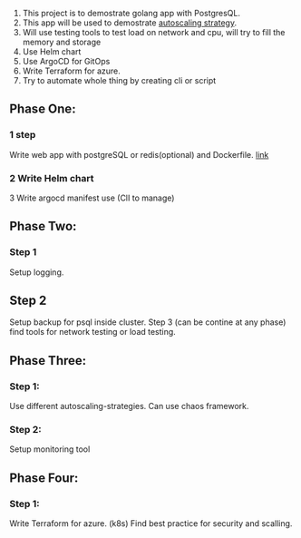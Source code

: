 1. This project is to demostrate golang app with PostgresQL.
2. This app will be used to demostrate [autoscaling strategy](https://learnk8s.io/kubernetes-autoscaling-strategies).
3. Will use testing tools to test load on network and cpu, will try to fill the memory and storage
4. Use Helm chart
5. Use ArgoCD for GitOps
6. Write Terraform for azure.
7. Try to automate whole thing by creating cli or script

## Phase One: 

### 1 step 
Write web app with postgreSQL or redis(optional) and Dockerfile. 
[link](https://scotch.io/@walugembe-peter/build-a-restful-api-with-go-and-postgresql)

### 2 Write Helm chart 
 3 Write argocd manifest use (ClI to manage)

## Phase Two:

### Step 1 
Setup logging.

## Step 2
Setup backup for psql inside cluster.
 Step 3 (can be contine at any phase)
find tools for network testing or load testing.

## Phase Three:

### Step 1:
Use different autoscaling-strategies.
Can use chaos framework.

### Step 2:
Setup monitoring tool

## Phase Four:

### Step 1:
Write Terraform for azure. (k8s)
Find best practice for security and scalling.